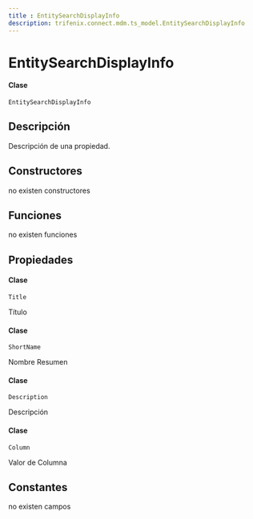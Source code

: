 ```yaml
---
title : EntitySearchDisplayInfo
description: trifenix.connect.mdm.ts_model.EntitySearchDisplayInfo
---
```


# EntitySearchDisplayInfo

<CodeBlock slots = 'heading, code' repeat = '1' languages = 'C#' />

#### Clase
```
EntitySearchDisplayInfo
```

## Descripción
Descripción de una propiedad.
## Constructores

no existen constructores


## Funciones

no existen funciones

## Propiedades


<CodeBlock slots = 'heading, code' repeat = '1' languages = 'C#' />

#### Clase
```
Title
```


Título

<CodeBlock slots = 'heading, code' repeat = '1' languages = 'C#' />

#### Clase
```
ShortName
```


Nombre Resumen

<CodeBlock slots = 'heading, code' repeat = '1' languages = 'C#' />

#### Clase
```
Description
```


Descripción

<CodeBlock slots = 'heading, code' repeat = '1' languages = 'C#' />

#### Clase
```
Column
```


Valor de Columna
## Constantes
no existen campos

